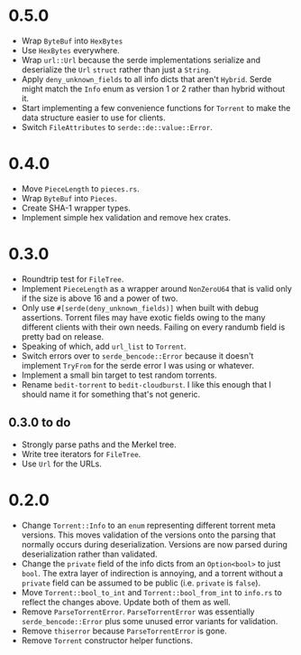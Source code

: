 # 0.5.0
- Wrap `ByteBuf` into `HexBytes`
- Use `HexBytes` everywhere.
- Wrap `url::Url` because the serde implementations serialize and deserialize the `Url` `struct` rather than just a `String`.
- Apply `deny_unknown_fields` to all info dicts that aren't `Hybrid`. Serde might match the `Info` enum as version 1 or 2 rather than hybrid without it.
- Start implementing a few convenience functions for `Torrent` to make the data structure easier to use for clients.
- Switch `FileAttributes` to `serde::de::value::Error`.

# 0.4.0
- Move `PieceLength` to `pieces.rs`.
- Wrap `ByteBuf` into `Pieces`.
- Create SHA-1 wrapper types.
- Implement simple hex validation and remove hex crates.

# 0.3.0
- Roundtrip test for `FileTree`.
- Implement `PieceLength` as a wrapper around `NonZeroU64` that is valid only if the size is above 16 and a power of two.
- Only use `#[serde(deny_unknown_fields)]` when built with debug assertions. Torrent files may have exotic fields owing to the many different clients with their own needs. Failing on every randumb field is pretty bad on release.
- Speaking of which, add `url_list` to `Torrent`.
- Switch errors over to `serde_bencode::Error` because it doesn't implement `TryFrom` for the serde error I was using or whatever.
- Implement a small bin target to test random torrents.
- Rename `bedit-torrent` to `bedit-cloudburst`. I like this enough that I should name it for something that's not generic.

## 0.3.0 to do
- Strongly parse paths and the Merkel tree.
- Write tree iterators for `FileTree`.
- Use `Url` for the URLs.

# 0.2.0
- Change `Torrent::Info` to an `enum` representing different torrent meta versions. This moves validation of the versions onto the parsing that normally occurs during deserialization. Versions are now parsed during deserialization rather than validated.
- Change the `private` field of the info dicts from an `Option<bool>` to just `bool`. The extra layer of indirection is annoying, and a torrent without a `private` field can be assumed to be public (i.e. `private` is `false`).
- Move `Torrent::bool_to_int` and `Torrent::bool_from_int` to `info.rs` to reflect the changes above. Update both of them as well.
- Remove `ParseTorrentError`. `ParseTorrentError` was essentially `serde_bencode::Error` plus some unused error variants for validation.
- Remove `thiserror` because `ParseTorrentError` is gone.
- Remove `Torrent` constructor helper functions.
